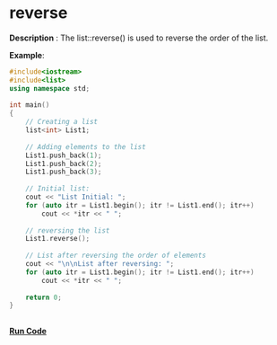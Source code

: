 # reverse

**Description** : The list::reverse() is used to reverse the order of the list. 

**Example**:
```cpp
#include<iostream>
#include<list> 
using namespace std; 
  
int main() 
{ 
    // Creating a list 
    list<int> List1; 
  
    // Adding elements to the list 
    List1.push_back(1); 
    List1.push_back(2); 
    List1.push_back(3);  
  
    // Initial list: 
    cout << "List Initial: "; 
    for (auto itr = List1.begin(); itr != List1.end(); itr++) 
        cout << *itr << " "; 
  
    // reversing the list 
    List1.reverse(); 
  
    // List after reversing the order of elements 
    cout << "\n\nList after reversing: "; 
    for (auto itr = List1.begin(); itr != List1.end(); itr++) 
        cout << *itr << " "; 
  
    return 0; 
} 
    
```

**[Run Code](https://ideone.com/9DWs38)**
